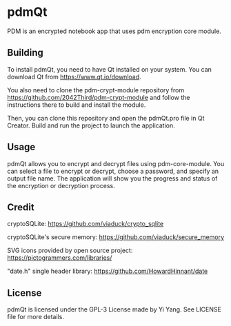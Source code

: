 # pdmQt

PDM is an encrypted notebook app that uses pdm encryption core module.

## Building

To install pdmQt, you need to have Qt installed on your system. You can download Qt from https://www.qt.io/download.

You also need to clone the pdm-crypt-module repository from https://github.com/2042Third/pdm-crypt-module and follow the instructions there to build and install the module.

Then, you can clone this repository and open the pdmQt.pro file in Qt Creator. Build and run the project to launch the application.

## Usage

pdmQt allows you to encrypt and decrypt files using pdm-core-module. You can select a file to encrypt or decrypt, choose a password, and specify an output file name. The application will show you the progress and status of the encryption or decryption process.

## Credit
cryptoSQLite: https://github.com/viaduck/crypto_sqlite

cryptoSQLite's secure memory: https://github.com/viaduck/secure_memory

SVG icons provided by open source project: https://pictogrammers.com/libraries/

"date.h" single header library: https://github.com/HowardHinnant/date

## License

pdmQt is licensed under the GPL-3 License made by Yi Yang. See LICENSE file for more details.